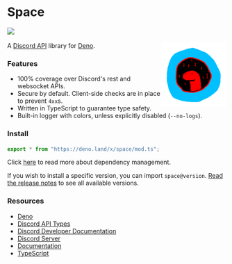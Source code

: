 # Space

[![](https://canary.discord.com/api/guilds/812458966357377067/widget.png)](https://discord.gg/UQuA3EwXCV)

<img align=right src=assets/space_logo.png height=150px>

A [Discord API](https://discord.dev/) library for [Deno](https://deno.land/).

### Features

- 100% coverage over Discord's rest and websocket APIs.
- Secure by default. Client-side checks are in place to prevent `4xx`s.
- Written in TypeScript to guarantee type safety.
- Built-in logger with colors, unless explicitly disabled (`--no-logs`).

### Install

```ts
export * from "https://deno.land/x/space/mod.ts";
```

Click [here](https://deno.land/manual/examples/manage_dependencies) to read more
about dependency management.

If you wish to install a specific version, you can import `space@version`.
[Read the release notes](RELEASES.md) to see all available versions.

### Resources

- [Deno](https://deno.land/)
- [Discord API Types](https://github.com/discordjs/discord-api-types)
- [Discord Developer Documentation](https://discord.dev/)
- [Discord Server](https://discord.gg/UQuA3EwXCV)
- [Documentation](https://doc.deno.land/https/deno.land/x/space/lib/mod.ts)
- [TypeScript](https://www.typescriptlang.org/)
